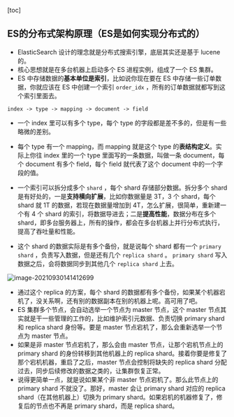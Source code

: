 [toc]

## ES的分布式架构原理（ES是如何实现分布式的）

* ElasticSearch 设计的理念就是分布式搜索引擎，底层其实还是基于 lucene 的。
* 核心思想就是在多台机器上启动多个 ES 进程实例，组成了一个 ES 集群。
* ES 中存储数据的**基本单位是索引**，比如说你现在要在 ES 中存储一些订单数据，你就应该在 ES 中创建一个索引 `order_idx` ，所有的订单数据就都写到这个索引里面去。

```
index -> type -> mapping -> document -> field
```

* 一个 index 里可以有多个 type，每个 type 的字段都是差不多的，但是有一些略微的差别。
* 每个 type 有一个 mapping，而 mapping 就是这个 type 的**表结构定义**。实际上你往 index 里的一个 type 里面写的一条数据，叫做一条 document，每个 document 有多个 field，每个 field 就代表了这个 document 中的一个字段的值。

* 一个索引可以拆分成多个 `shard` ，每个 shard 存储部分数据。拆分多个 shard 是有好处的，一是**支持横向扩展**，比如你数据量是 3T，3 个 shard，每个 shard 就 1T 的数据，若现在数据量增加到 4T，怎么扩展，很简单，重新建一个有 4 个 shard 的索引，将数据导进去；二是**提高性能**，数据分布在多个 shard，即多台服务器上，所有的操作，都会在多台机器上并行分布式执行，提高了吞吐量和性能。
* 这个 shard 的数据实际是有多个备份，就是说每个 shard 都有一个 `primary shard` ，负责写入数据，但是还有几个 `replica shard` 。 `primary shard` 写入数据之后，会将数据同步到其他几个 `replica shard` 上去。

![image-20210930141412699](https://cdn.jsdelivr.net/gh/ClareTung/ImageHostingService/img/image-20210930141412699.png)

* 通过这个 replica 的方案，每个 shard 的数据都有多个备份，如果某个机器宕机了，没关系啊，还有别的数据副本在别的机器上呢。高可用了吧。
* ES 集群多个节点，会自动选举一个节点为 master 节点，这个 master 节点其实就是干一些管理的工作的，比如维护索引元数据、负责切换 primary shard 和 replica shard 身份等。要是 master 节点宕机了，那么会重新选举一个节点为 master 节点。
* 如果是非 master 节点宕机了，那么会由 master 节点，让那个宕机节点上的 primary shard 的身份转移到其他机器上的 replica shard。接着你要是修复了那个宕机机器，重启了之后，master 节点会控制将缺失的 replica shard 分配过去，同步后续修改的数据之类的，让集群恢复正常。
* 说得更简单一点，就是说如果某个非 master 节点宕机了。那么此节点上的 primary shard 不就没了。那好，master 会让 primary shard 对应的 replica shard（在其他机器上）切换为 primary shard。如果宕机的机器修复了，修复后的节点也不再是 primary shard，而是 replica shard。







